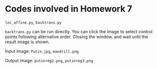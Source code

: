 # Codes involved in Homework 7

`loc_affine.py`, `backtrans.py`

`backtrans.py` can be run directly. You can click the image to select control points following alternative order.
Closing the window, and wait until the result image is shown.

Input image: `Putin.jpg`, `mandrill.png`

Output image: `putinreg2.png`, `putinreg3.png`